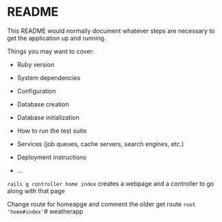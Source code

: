 # README

This README would normally document whatever steps are necessary to get the
application up and running.

Things you may want to cover:

* Ruby version

* System dependencies

* Configuration

* Database creation

* Database initialization

* How to run the test suite

* Services (job queues, cache servers, search engines, etc.)

* Deployment instructions

* ...


`rails g controller home index`
creates a webpage and a controller to go along with that page

Change route for homeapge and comment the older get route
`root 'home#index'`# weatherapp
